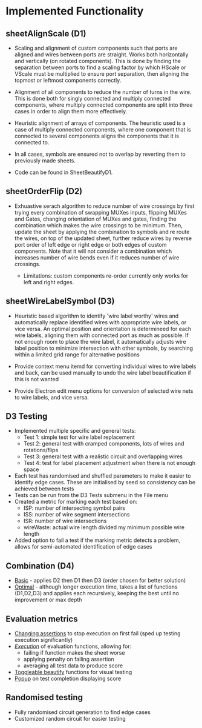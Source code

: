 # Implemented Functionality

## sheetAlignScale (D1)
- Scaling and alignment of custom components such that ports are aligned and wires between ports are straight. Works both horizontally and vertically (on rotated components). This is done by finding the separation between ports to find a scaling factor by which HScale or VScale must be multiplied to ensure port separation, then aligning the topmost or leftmost components correctly.

- Alignment of all components to reduce the number of turns in the wire. This is done both for singly connected and multiply connected components, where multiply connected components are split into three cases in order to align them more effectively.

- Heuristic alignment of arrays of components. The heuristic used is a case of multiply connected components, where one component that is connected to several components aligns the components that it is connected to. 

- In all cases, symbols are ensured not to overlap by reverting them to previously made sheets.

- Code can be found in SheetBeautifyD1.


## sheetOrderFlip (D2)

- Exhuastive serach algorithm to reduce number of wire crossings by first trying every combination of swapping MUXes inputs, flipping MUXes and Gates, changing orientation of MUXes and gates, finding the combination which makes the wire crossings to be minimum. Then, update the sheet by applying the combination to symbols and re route the wires, on top of the updated sheet, further reduce wires by reverse port order of left edge or right edge or both edges of custom components. Note that it will not consider a combination which increases number of wire bends even if it reduces number of wire crossings.

    - Limitations: custom components re-order currently only works for left and right edges. 



## sheetWireLabelSymbol (D3)

- Heuristic based algorithm to identify 'wire label worthy' wires and automatically replace identified wires with appropriate wire labels, or vice versa. An optimal position and orientation is determineed for each wire labels, aligning them with connected port as much as possible. If not enough room to place the wire label, it automatically adjusts wire label position to minimize intersection with other symbols, by searching within a limited grid range for alternative positions

- Provide context menu itemd for converting individual wires to wire labels and back, can be used manually to undo the wire label beautification if this is not wanted

- Provide Electron edit menu options for conversion of selected wire nets to wire labels, and vice versa.

## D3 Testing

- Implemented multiple specific and general tests:
  - Test 1: simple test for wire label replacement
  - Test 2: general test with cramped components, lots of wires and rotations/flips
  - Test 3: general test with a realistic circuit and overlapping wires
  - Test 4: test for label placement adjustment when there is not enough space
- Each test has randomised and shuffled parameters to make it easier to identify edge cases. These are initialised by seed so consistency can be achieved between tests
- Tests can be run from the D3 Tests submenu in the File menu
- Created a metric for marking each test based on:
  - ISP: number of intersecting symbol pairs
  - ISS: number of wire segment intersections
  - ISR: number of wire intersections
  - wireWaste: actual wire length divided my minimum possible wire length
- Added option to fail a test if the marking metric detects a problem, allows for semi-automated identification of edge cases    

## Combination (D4)
- <u>Basic</u> - applies D2 then D1 then D3 (order chosen for better solution)
- <u>Optimal</u> - although longer execution time, takes a list of functions (D1,D2,D3) and applies each recursively, keeping the best until no improvement or max depth


## Evaluation metrics
- <u>Changing assertions</u> to stop execution on first fail (sped up testing execution significantly)
- <u>*Execution*</u> of evaluation functions, allowing for: 
    - failing if function makes the sheet worse  
    - applying penalty on failing assertion
    - averaging all test data to produce score
- <u>Toggleable beautify</u> functions for visual testing
- <u>Popup</u> on test completion displaying score


## Randomised testing
- Fully randomised circuit generation to find edge cases
- Customized random circuit for easier testing